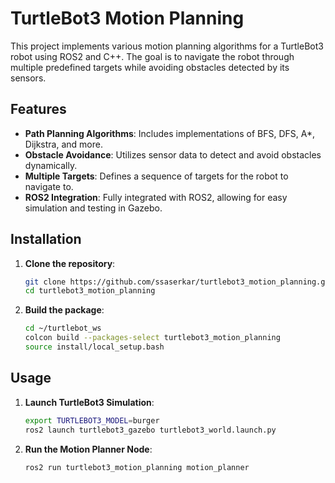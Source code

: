 # TurtleBot3 Motion Planning

This project implements various motion planning algorithms for a TurtleBot3 robot using ROS2 and C++. The goal is to navigate the robot through multiple predefined targets while avoiding obstacles detected by its sensors.

## Features
- **Path Planning Algorithms**: Includes implementations of BFS, DFS, A*, Dijkstra, and more.
- **Obstacle Avoidance**: Utilizes sensor data to detect and avoid obstacles dynamically.
- **Multiple Targets**: Defines a sequence of targets for the robot to navigate to.
- **ROS2 Integration**: Fully integrated with ROS2, allowing for easy simulation and testing in Gazebo.

## Installation
1. **Clone the repository**:
   ```bash
   git clone https://github.com/ssaserkar/turtlebot3_motion_planning.git
   cd turtlebot3_motion_planning
2. **Build the package**:
   ```bash
   cd ~/turtlebot_ws
   colcon build --packages-select turtlebot3_motion_planning
   source install/local_setup.bash

## Usage
1. **Launch TurtleBot3 Simulation**:
   ```bash
   export TURTLEBOT3_MODEL=burger
   ros2 launch turtlebot3_gazebo turtlebot3_world.launch.py
2. **Run the Motion Planner Node**:
   ```bash
   ros2 run turtlebot3_motion_planning motion_planner
